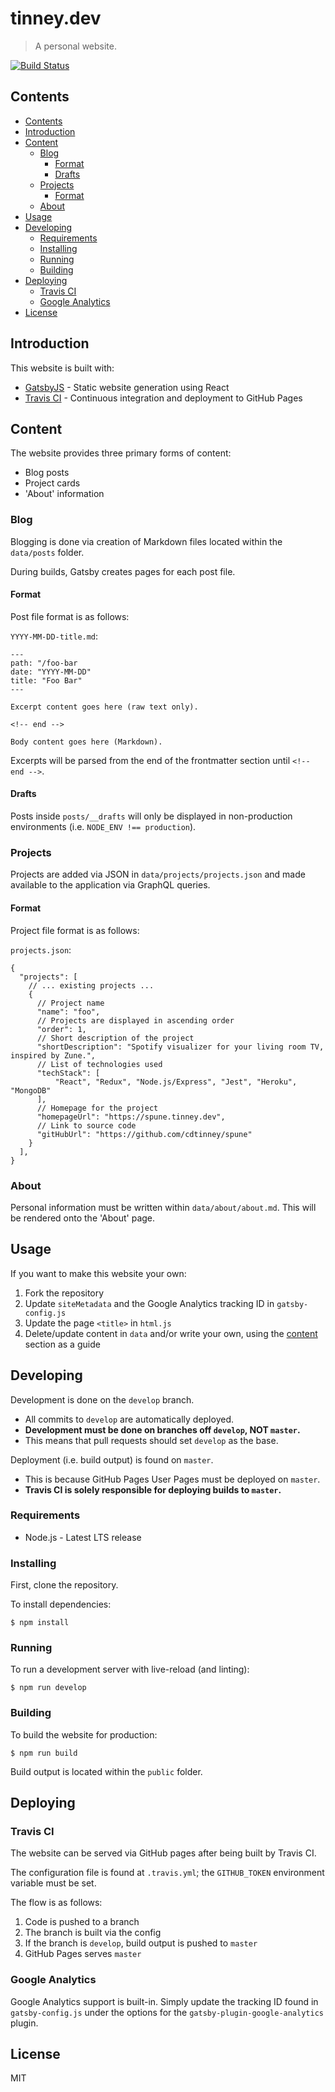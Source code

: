 # tinney.dev
> A personal website.

[![Build Status](https://travis-ci.org/cdtinney/tinney.dev.svg?branch=develop)](https://travis-ci.org/cdtinney/tinney.dev)

## Contents

- [Contents](#contents)
- [Introduction](#introduction)
- [Content](#content)
  - [Blog](#blog)
    - [Format](#format)
    - [Drafts](#drafts)
  - [Projects](#projects)
    - [Format](#format-1)
  - [About](#about)
- [Usage](#usage)
- [Developing](#developing)
  - [Requirements](#requirements)
  - [Installing](#installing)
  - [Running](#running)
  - [Building](#building)
- [Deploying](#deploying)
  - [Travis CI](#travis-ci)
  - [Google Analytics](#google-analytics)
- [License](#license)

## Introduction

This website is built with:

* [GatsbyJS](https://gatsbyjs.org) - Static website generation using React
* [Travis CI](https://travis-ci.org) - Continuous integration
  and deployment to GitHub Pages

## Content

The website provides three primary forms of content:

* Blog posts
* Project cards
* 'About' information

### Blog

Blogging is done via creation of Markdown files located within the `data/posts` folder.

During builds, Gatsby creates pages for each post file.

#### Format

Post file format is as follows:

`YYYY-MM-DD-title.md`:

```
---
path: "/foo-bar
date: "YYYY-MM-DD"
title: "Foo Bar"
---

Excerpt content goes here (raw text only).

<!-- end -->

Body content goes here (Markdown).
```

Excerpts will be parsed from the end of the frontmatter section until `<!-- end -->`.

#### Drafts

Posts inside `posts/__drafts` will only be displayed in non-production environments
(i.e. `NODE_ENV !== production`).

### Projects

Projects are added via JSON in `data/projects/projects.json` and made available to the application
via GraphQL queries.

#### Format

Project file format is as follows:

`projects.json`:

```
{
  "projects": [
    // ... existing projects ...
    {
      // Project name
      "name": "foo",
      // Projects are displayed in ascending order
      "order": 1,
      // Short description of the project
      "shortDescription": "Spotify visualizer for your living room TV, inspired by Zune.",
      // List of technologies used
      "techStack": [
          "React", "Redux", "Node.js/Express", "Jest", "Heroku", "MongoDB"
      ],
      // Homepage for the project
      "homepageUrl": "https://spune.tinney.dev",
      // Link to source code
      "gitHubUrl": "https://github.com/cdtinney/spune"
    }
  ],
}
```

### About

Personal information must be written within `data/about/about.md`. This will
be rendered onto the 'About' page.

## Usage

If you want to make this website your own:

1) Fork the repository
2) Update `siteMetadata` and the Google Analytics tracking ID in `gatsby-config.js`
3) Update the page `<title>` in `html.js`
4) Delete/update content in `data` and/or write your own,
    using the [content](#content) section as a guide

## Developing

Development is done on the `develop` branch.
  * All commits to `develop` are automatically deployed.
  * **Development must be done on branches off `develop`, NOT `master`.**
  * This means that pull requests should set `develop` as the base.

Deployment (i.e. build output) is found on `master`.
  * This is because GitHub Pages User Pages must be deployed on `master`.
  * **Travis CI is solely responsible for deploying builds to `master`.**

### Requirements

* Node.js - Latest LTS release

### Installing

First, clone the repository.

To install dependencies:

```
$ npm install
```

### Running

To run a development server with live-reload (and linting):

```
$ npm run develop
```

### Building

To build the website for production:

```
$ npm run build
```

Build output is located within the `public` folder.

## Deploying

### Travis CI

The website can be served via GitHub pages after being built by Travis CI.

The configuration file is found at `.travis.yml`; the `GITHUB_TOKEN` environment
variable must be set.

The flow is as follows:

1) Code is pushed to a branch
2) The branch is built via the config
3) If the branch is `develop`, build output is pushed to `master`
4) GitHub Pages serves `master`

### Google Analytics

Google Analytics support is built-in. Simply update the tracking ID
found in `gatsby-config.js` under the options for the `gatsby-plugin-google-analytics`
plugin.

## License

MIT
